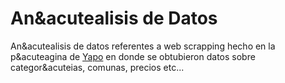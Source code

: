 # An&acutealisis de Datos 

An&acutealisis de datos referentes a web scrapping hecho en la p&acuteagina 
de [Yapo](https://www.yapo.cl/region_metropolitana?ca=15_s&o=) en donde se
obtubieron datos sobre categor&acuteias, comunas, precios etc...
